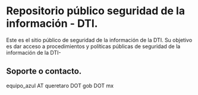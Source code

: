 # Repositorio público seguridad de la información - DTI.  

Este es el sitio público de seguridad de la información de la DTI. Su objetivo es dar acceso a procedimientos y políticas públicas de seguridad de la información de la DTI-   

## Soporte o contacto.  

equipo_azul AT queretaro DOT gob DOT mx  
